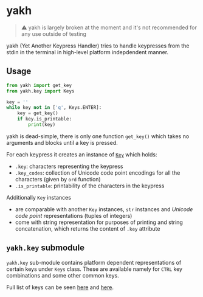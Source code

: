 # yakh

> :warning: yakh is largely broken at the moment and it's not recommended for any use outside of testing

yakh (Yet Another Keypress Handler) tries to handle keypresses from the stdin in the terminal in high-level platform indepdendent manner.

## Usage

```python
from yakh import get_key
from yakh.key import Keys

key = ''
while key not in ['q', Keys.ENTER]:
    key = get_key()
    if key.is_printable:
        print(key)
```

yakh is dead-simple, there is only one function `get_key()` which takes no arguments and blocks until a key is pressed.

For each keypress it creates an instance of [`Key`](./yakh/key/_key.py#L7) which holds:

- `.key`: characters representing the keypress
- `.key_codes`: collection of Unicode code point encodings for all the characters (given by `ord` function)
- `.is_printable`: printability of the characters in the keypress

Additionally `Key` instances

-  are comparable with another `Key` instances, `str` instances and *Unicode code point* representations (tuples of integers)
- come with string representation for purposes of printing and string concatenation, which returns the content of `.key` attribute

## `yakh.key` submodule
`yakh.key` sub-module contains platform dependent representations of certain keys under `Keys` class. These are available namely for `CTRL` key combinations and some other common keys. 

Full list of keys can be seen [here](./yakh/key/_key.py#L42) and [here](./yakh/key/_key.py#L81).
